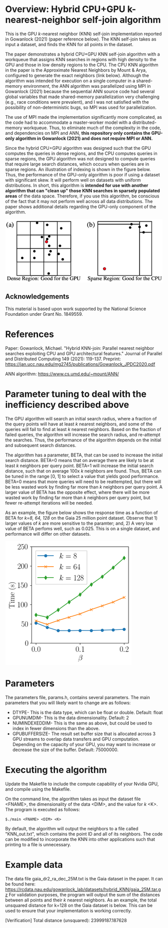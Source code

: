 # Overview: Hybrid CPU+GPU k-nearest-neighbor self-join algorithm

This is the GPU *k*-nearest neighbor (KNN) self-join implementation reported in Gowanlock (2021) (paper reference below). The KNN self-join takes as input a dataset, and finds the KNN for all points in the dataset.

The paper demonstrates a hybrid CPU+GPU KNN self-join algorithm with a workqueue that assigns KNN searches in regions with high density to the GPU and those in low density regions to the CPU. The CPU KNN algorithm in the paper is the Approximate Nearest Neighbors by Mount & Arya, configured to generate the exact neighbors (link below). Although the algorithm was intended for execution on a single computer in a shared-memory environment, the ANN algorithm was parallelized using MPI in Gowanlock (2021) because the sequential ANN source code had several global variables that made shared-memory parallelization very challenging (e.g., race conditions were prevalent), and I was not satisfied with the possibility of non-deterministic bugs, so MPI was used for parallelization. 

The use of MPI made the implementation significantly more complicated, as the code had to accommodate a master-worker model with a distributed-memory workqueue. Thus, to eliminate much of the complexity in the code, and dependencies on MPI and ANN, **this repository only contains the GPU-only algorithm in Gowanlock (2021) and does not require MPI or ANN.**

Since the hybrid CPU+GPU algorithm was designed such that the GPU computes the queries in dense regions, and the CPU computes queries in sparse regions, the GPU algorithm was not designed to compute queries that require large search distances, which occurs when queries are in sparse regions. An illustration of indexing is shown in the figure below. Thus, the performance of the GPU-only algorithm is poor if using a dataset with significant skew. It will perform well on datasets with uniform distributions. In short, this algorithm is **intended for use with another algorithm that can "clean up" those KNN searches in sparsely populated areas** of the data space. Therefore, if you use this algorithm, be conscious of the fact that it may not perform well across all data distributions. The paper shows additional details regarding the GPU-only component of the algorithm.

![indexing_gpu_cpu](gpu_cpu_indexing.png)


## Acknowledgements
This material is based upon work supported by the National Science Foundation under Grant No. 1849559.

# References

Paper:
Gowanlock, Michael. "Hybrid KNN-join: Parallel nearest neighbor searches exploiting CPU and GPU architectural features." Journal of Parallel and Distributed Computing 149 (2021): 119-137.
Preprint: https://jan.ucc.nau.edu/mg2745/publications/Gowanlock_JPDC2020.pdf

ANN algorithm: https://www.cs.umd.edu/~mount/ANN/


# Parameter tuning to deal with the inefficiency described above

The GPU algorithm will search an initial search radius, where a fraction of the query points will have at least *k* nearest neighbors, and some of the queries will fail to find at least *k* nearest neighbors. Based on the fraction of failed queries, the algorithm will increase the search radius, and re-attempt the searches. Thus, the performance of the algorithm depends on the initial and subsequent search distances. 

The algorithm has a parameter, BETA, that can be used to increase the initial search distance. BETA=0 means that on average there are likely to be at least *k* neighbors per query point. BETA=1 will increase the initial search distance, such that on average 100x *k* neighbors are found. Thus, BETA can be tuned in the range [0, 1] to select a value that yields good performance. BETA=0 means that more queries will need to be reattempted, but there will be less wasted work by finding far more than *k* neighbors per query point. A larger value of BETA has the opposite effect, where there will be more wasted work by finding far more than *k* neighbors per query point, but fewer re-attempt iterations will be needed.

As an example, the figure below shows the response time as a function of BETA for *k=8, 64, 128* on the Gaia 25 million point dataset. Observe that 1) larger values of *k* are more sensitive to the paramter; and, 2) A very low value of BETA perfoms well, such as 0.025. This is on a single dataset, and performance will differ on other datasets.


![time_vs_beta](time_vs_beta_gaia_25M.png)


# Parameters

The parameters file, params.h, contains several parameters. The main parameters that you will likely want to change are as follows:

* DTYPE- This is the data type, which can be float or double. Default: float
* GPUNUMDIM- This is the data dimensionality. Default: 2
* NUMINDEXEDDIM- This is the same as above, but could be used to index in fewer dimensions than the above.
* GPUBUFFERSIZE- The result set buffer size that is allocated across 3 GPU streams to overlap data transfers and GPU computation. Depending on the capacity of your GPU, you may want to increase or decrease the size of the buffer. Default: 75000000.

# Executing the algorithm
Update the Makefile to include the compute capability of your Nvidia GPU, and compile using the Makefile.

On the command line, the algorithm takes as input the dataset file \<FNAME\>, the dimensionality of the data \<DIM\>, and the value for *k* \<K\>. The program is executed as follows:

```
$./main <FNAME> <DIM> <K>
```

By default, the algorithm will output the neighbors to a file called "KNN_out.txt", which contains the point ID and all of its neighbors. The code can be modified to incorporate the KNN into other applications such that printing to a file is unnecessary.
  
# Example data
The data file gaia_dr2_ra_dec_25M.txt is the Gaia dataset in the paper. It can be found here: https://rcdata.nau.edu/gowanlock_lab/datasets/hybrid_KNN/gaia_25M.tar.gz
For validation purposes, the program will output the sum of the distances between all points and their *k* nearest neighbors. As an example, the total unsquared distance for k=128 on the Gaia dataset is below. This can be used to ensure that your implementation is working correctly.

[Verification] Total distance (unsquared): 23999187.187628
